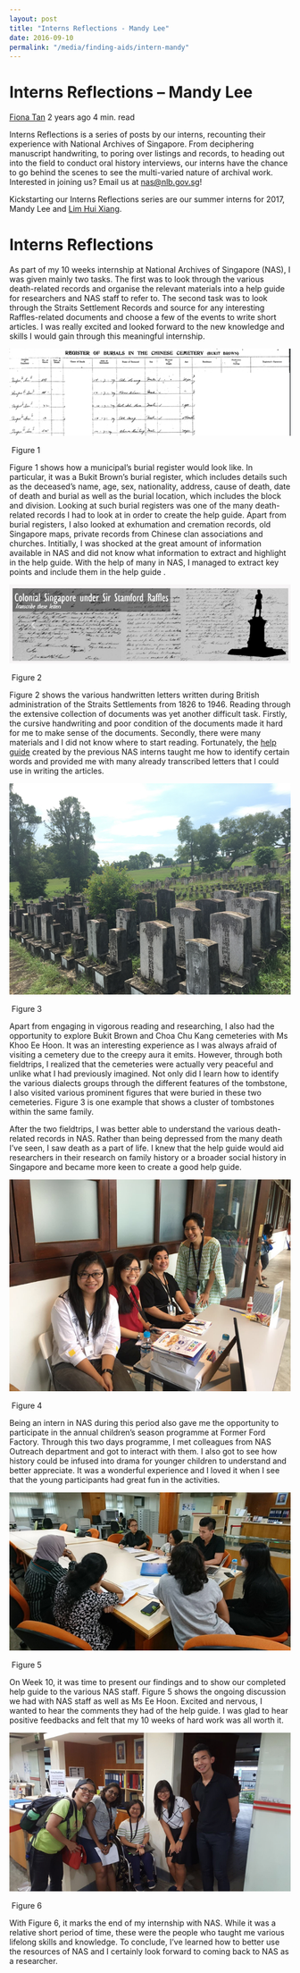 ```yaml
---
layout: post
title: "Interns Reflections - Mandy Lee"
date: 2016-09-10
permalink: "/media/finding-aids/intern-mandy"
---
```


# Interns Reflections – Mandy Lee

[Fiona Tan](http://www.nas.gov.sg/blogs/offtherecord/author/nlstlp/) 2 years ago 4 min. read

Interns Reflections is a series of posts by our interns, recounting their experience with National Archives of Singapore. From deciphering manuscript handwriting, to poring over listings and records, to heading out into the field to conduct oral history interviews, our interns have the chance to go behind the scenes to see the multi-varied nature of archival work. Interested in joining us? Email us at nas@nlb.gov.sg!

Kickstarting our Interns Reflections series are our summer interns for 2017, Mandy Lee and [Lim Hui Xiang](http://www.nas.gov.sg/blogs/offtherecord/interns-reflections-lim-hui-xiang/).

# Interns Reflections

As part of my 10 weeks internship at National Archives of Singapore (NAS), I was given mainly two tasks. The first was to look through the various death-related records and organise the relevant materials into a help guide for researchers and NAS staff to refer to. The second task was to look through the Straits Settlement Records and source for any interesting Raffles-related documents and choose a few of the events to write short articles. I was really excited and looked forward to the new knowledge and skills I would gain through this meaningful internship.

 

![img](../../../images/blogs/img_5987b1c59373b.png)

​																						Figure 1

Figure 1 shows how a municipal’s burial register would look like. In particular, it was a Bukit Brown’s burial register, which includes details such as the deceased’s name, age, sex, nationality, address, cause of death, date of death and burial as well as the burial location, which includes the block and division. Looking at such burial registers was one of the many death-related records I had to look at in order to create the help guide. Apart from burial registers, I also looked at exhumation and cremation records, old Singapore maps, private records from Chinese clan associations and churches. Intitially, I was shocked at the great amount of information available in NAS and did not know what information to extract and highlight in the help guide. With the help of many in NAS, I managed to extract key points and include them in the help guide .

 

![img](../../../images/blogs/img_5987b1dbb5a4d.png)

​																					Figure 2

Figure 2 shows the various handwritten letters written during British administration of the Straits Settlements from 1826 to 1946. Reading through the extensive collection of documents was yet another difficult task. Firstly, the cursive handwriting and poor condition of the documents made it hard for me to make sense of the documents. Secondly, there were many materials and I did not know where to start reading. Fortunately, the [help guide](http://www.nas.gov.sg/blogs/offtherecord/citizen-archivist-project-guide-to-transcribing-the-straits-settlements-records-by-nas-interns/) created by the previous NAS interns taught me how to identify certain words and provided me with many already transcribed letters that I could use in writing the articles.

 

![img](../../../images/blogs/img_5987b204b1cfa.png)

​																					Figure 3

Apart from engaging in vigorous reading and researching, I also had the opportunity to explore Bukit Brown and Choa Chu Kang cemeteries with Ms Khoo Ee Hoon. It was an interesting experience as I was always afraid of visiting a cemetery due to the creepy aura it emits. However, through both fieldtrips, I realized that the cemeteries were actually very peaceful and unlike what I had previously imagined. Not only did I learn how to identify the various dialects groups through the different features of the tombstone, I also visited various prominent figures that were buried in these two cemeteries. Figure 3 is one example that shows a cluster of tombstones within the same family.

After the two fieldtrips, I was better able to understand the various death-related records in NAS. Rather than being depressed from the many death I’ve seen, I saw death as a part of life. I knew that the help guide would aid researchers in their research on family history or a broader social history in Singapore and became more keen to create a good help guide.

 

![img](../../../images/blogs/img_5987b223380c8.png)

​																					Figure 4

Being an intern in NAS during this period also gave me the opportunity to participate in the annual children’s season programme at Former Ford Factory. Through this two days programme, I met colleagues from NAS Outreach department and got to interact with them. I also got to see how history could be infused into drama for younger children to understand and better appreciate. It was a wonderful experience and I loved it when I see that the young participants had great fun in the activities.

 

![img](../../../images/blogs/img_5987b26b10420.png)

​																				Figure 5

On Week 10, it was time to present our findings and to show our completed help guide to the various NAS staff.  Figure 5 shows the ongoing discussion we had with NAS staff as well as Ms Ee Hoon. Excited and nervous, I wanted to hear the comments they had of the help guide. I was glad to hear positive feedbacks and felt that my 10 weeks of hard work was all worth it.

 

![img](../../../images/blogs/img_5987b2474c9a6.png)

​																					Figure 6

With Figure 6, it marks the end of my internship with NAS. While it was a relative short period of time, these were the people who taught me various lifelong skills and knowledge. To conclude, I’ve learned how to better use the resources of NAS and I certainly look forward to coming back to NAS as a researcher.